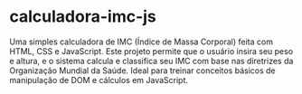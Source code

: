# calculadora-imc-js
Uma simples calculadora de IMC (Índice de Massa Corporal) feita com HTML, CSS e JavaScript. Este projeto permite que o usuário insira seu peso e altura, e o sistema calcula e classifica seu IMC com base nas diretrizes da Organização Mundial da Saúde. Ideal para treinar conceitos básicos de manipulação de DOM e cálculos em JavaScript.
